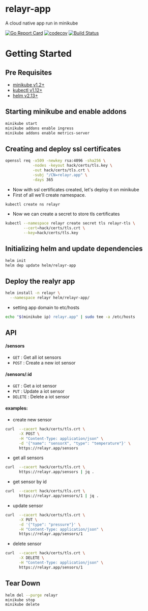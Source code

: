 # relayr-app
A cloud native app run in minikube

[![Go Report Card](https://goreportcard.com/badge/github.com/andrleite/relayr-app)](https://goreportcard.com/report/github.com/andrleite/relayr-app)
[![codecov](https://codecov.io/gh/andrleite/relayr-app/branch/master/graph/badge.svg)](https://codecov.io/gh/andrleite/relayr-app)
[![Build Status](https://travis-ci.org/andrleite/relayr-app.svg?branch=master)](https://travis-ci.org/andrleite/relayr-app)

# Getting Started
## Pre Requisites
- [minikube v1.2+](https://kubernetes.io/docs/tasks/tools/install-minikube/)
- [kubectl v1.12+](https://kubernetes.io/docs/tasks/tools/install-kubectl/)
- [helm v2.13+](https://helm.sh/docs/using_helm/#installing-helm)

## Starting minikube and enable addons
```bash
minikube start
minikube addons enable ingress
minikube addons enable metrics-server
```
## Creating and deploy ssl certificates
```bash
openssl req -x509 -newkey rsa:4096 -sha256 \
            -nodes -keyout hack/certs/tls.key \
            -out hack/certs/tls.crt \
            -subj "/CN=relayr.app" \
            -days 365
```
- Now with ssl certificates created, let's deploy it on minikube
- First of all we'll create namespace.
```bash
kubectl create ns relayr
```
- Now we can create a secret to store tls certificates
```bash
kubectl --namespace relayr create secret tls relayr-tls \
        --cert=hack/certs/tls.crt \
        --key=hack/certs/tls.key
```
## Initializing helm and update dependencies
```bash
helm init
helm dep update helm/relayr-app
```
## Deploy the realyr app
```bash
helm install -n relayr \
  --namespace relayr helm/relayr-app/
```
- setting app domain to etc/hosts
```bash
echo "$(minikube ip) relayr.app" | sudo tee -a /etc/hosts
```
## API
#### /sensors
* `GET` : Get all iot sensors
* `POST` : Create a new iot sensor

#### /sensors/:id
* `GET` : Get a iot sensor
* `PUT` : Update a iot sensor
* `DELETE` : Delete a iot sensor

#### examples:

- create new sensor
```bash
curl  --cacert hack/certs/tls.crt \
      -X POST \
      -H "Content-Type: application/json" \
      -d '{"name": "sensorX", "type": "temperature"}' \
      https://relayr.app/sensors
```
- get all sensors
```bash
curl  --cacert hack/certs/tls.crt \
      https://relayr.app/sensors | jq .
```
- get sensor by id
```bash
curl  --cacert hack/certs/tls.crt \
      https://relayr.app/sensors/1 | jq .
```
- update sensor
```bash
curl  --cacert hack/certs/tls.crt \
      -X PUT \
      -d '{"type": "pressure"}' \
      -H "Content-Type: application/json" \
      https://relayr.app/sensors/1
```
- delete sensor
```bash
curl  --cacert hack/certs/tls.crt \
      -X DELETE \
      -H "Content-Type: application/json" \
      https://relayr.app/sensors/1
```
## Tear Down
```bash
helm del --purge relayr
minikube stop
minikube delete
```